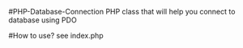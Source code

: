 #PHP-Database-Connection
    PHP class that will help you connect to database using PDO

#How to use?
    see index.php
